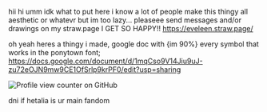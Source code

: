 hii hi umm idk what to put here 
i know a lot of people make this thingy all aesthetic or whatevr but im too lazy...
pleaseee send messages and/or drawings on my straw.page I GET SO HAPPY!!
https://eveleen.straw.page/

oh yeah heres a thingy i made, google doc with {im 90%} every symbol that works in the ponytown font; https://docs.google.com/document/d/1mqCso9V14Jiu9uJ-zu72eOJN9mw9CE1OfSrlp9krPF0/edit?usp=sharing

![Profile view counter on GitHub](https://komarev.com/ghpvc/?username=eveleen-evee&color=yellow&style=for-the-badge)

dni if hetalia is ur main fandom

